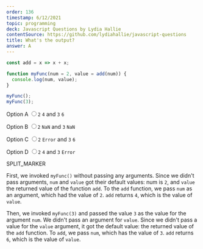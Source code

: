```yaml
---
order: 136
timestamp: 6/12/2021
topic: programming
deck: Javascript Questions by Lydia Hallie
contentSource: https://github.com/lydiahallie/javascript-questions
title: What's the output?
answer: A
---
```


  

```javascript
const add = x => x + x;

function myFunc(num = 2, value = add(num)) {
  console.log(num, value);
}

myFunc();
myFunc(3);
```


<label for="option-A">Option A</label>
<input type="radio" name="answer-option" id="option-A" value="A">`2` `4` and `3` `6`</input>
    

<label for="option-B">Option B</label>
<input type="radio" name="answer-option" id="option-B" value="B">`2` `NaN` and `3` `NaN`</input>
    

<label for="option-C">Option C</label>
<input type="radio" name="answer-option" id="option-C" value="C">`2` `Error` and `3` `6`</input>
    

<label for="option-D">Option D</label>
<input type="radio" name="answer-option" id="option-D" value="D">`2` `4` and `3` `Error`</input>
    




SPLIT_MARKER

First, we invoked `myFunc()` without passing any arguments. Since we didn't pass arguments, `num` and `value` got their default values: num is `2`, and `value` the returned value of the function `add`. To the `add` function, we pass `num` as an argument, which had the value of `2`. `add` returns `4`, which is the value of `value`.

Then, we invoked `myFunc(3)` and passed the value `3` as the value for the argument `num`. We didn't pass an argument for `value`. Since we didn't pass a value for the `value` argument, it got the default value: the returned value of the `add` function. To `add`, we pass `num`, which has the value of `3`. `add` returns `6`, which is the value of `value`.



